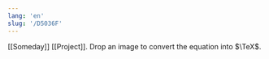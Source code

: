 ```yaml
---
lang: 'en'
slug: '/D5036F'
---
```


[[Someday]] [[Project]]. Drop an image to convert the equation into $\TeX$.
